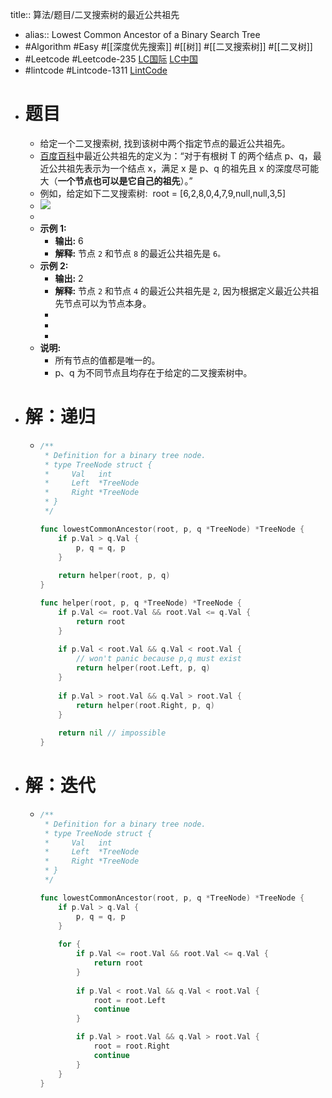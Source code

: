 title:: 算法/题目/二叉搜索树的最近公共祖先

- alias:: Lowest Common Ancestor of a Binary Search Tree
- #Algorithm #Easy #[[深度优先搜索]] #[[树]] #[[二叉搜索树]] #[[二叉树]]
- #Leetcode #Leetcode-235 [LC国际](https://leetcode.com/problems/lowest-common-ancestor-of-a-binary-search-tree/) [LC中国](https://leetcode-cn.com/problems/lowest-common-ancestor-of-a-binary-search-tree/)
- #lintcode #Lintcode-1311 [LintCode](https://www.lintcode.com/problem/1311/)
- # 题目
	- 给定一个二叉搜索树, 找到该树中两个指定节点的最近公共祖先。
	- [百度百科](https://baike.baidu.com/item/%E6%9C%80%E8%BF%91%E5%85%AC%E5%85%B1%E7%A5%96%E5%85%88/8918834?fr=aladdin)中最近公共祖先的定义为：“对于有根树 T 的两个结点 p、q，最近公共祖先表示为一个结点 x，满足 x 是 p、q 的祖先且 x 的深度尽可能大（**一个节点也可以是它自己的祖先**）。”
	- 例如，给定如下二叉搜索树:  root = [6,2,8,0,4,7,9,null,null,3,5]
	- ![](https://assets.leetcode-cn.com/aliyun-lc-upload/uploads/2018/12/14/binarysearchtree_improved.png)
	-
	- **示例 1:**
		- **输出:** 6
		- **解释:** 节点 `2` 和节点 `8` 的最近公共祖先是 `6。`
	- **示例 2:**
		- **输出:** 2
		- **解释:** 节点 `2` 和节点 `4` 的最近公共祖先是 `2`, 因为根据定义最近公共祖先节点可以为节点本身。
		-
		-
		-
	- **说明:**
		- 所有节点的值都是唯一的。
		- p、q 为不同节点且均存在于给定的二叉搜索树中。
- # 解：递归
	- ```go
	  /**
	   * Definition for a binary tree node.
	   * type TreeNode struct {
	   *     Val   int
	   *     Left  *TreeNode
	   *     Right *TreeNode
	   * }
	   */
	  
	  func lowestCommonAncestor(root, p, q *TreeNode) *TreeNode {
	      if p.Val > q.Val {
	          p, q = q, p
	      }
	      
	      return helper(root, p, q)   
	  }
	  
	  func helper(root, p, q *TreeNode) *TreeNode {
	      if p.Val <= root.Val && root.Val <= q.Val {
	          return root
	      }
	      
	      if p.Val < root.Val && q.Val < root.Val {
	          // won't panic because p,q must exist
	          return helper(root.Left, p, q)
	      }
	      
	      if p.Val > root.Val && q.Val > root.Val {
	          return helper(root.Right, p, q)
	      }
	      
	      return nil // impossible
	  }
	  
	  
	  ```
- # 解：迭代
	- ```go
	  /**
	   * Definition for a binary tree node.
	   * type TreeNode struct {
	   *     Val   int
	   *     Left  *TreeNode
	   *     Right *TreeNode
	   * }
	   */
	  
	  func lowestCommonAncestor(root, p, q *TreeNode) *TreeNode {
	      if p.Val > q.Val {
	          p, q = q, p
	      }
	      
	      for {
	          if p.Val <= root.Val && root.Val <= q.Val {
	              return root
	          }
	          
	          if p.Val < root.Val && q.Val < root.Val {
	              root = root.Left
	              continue
	          }
	  
	          if p.Val > root.Val && q.Val > root.Val {
	              root = root.Right
	              continue
	          }
	      }
	  }
	  
	  ```